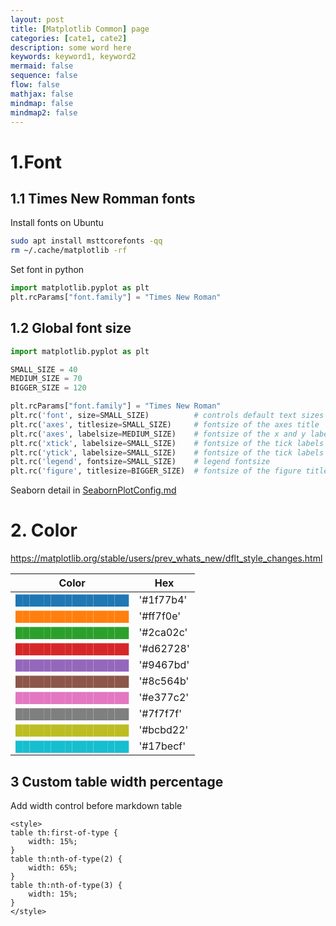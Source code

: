 ```yaml
---
layout: post
title: [Matplotlib Common] page
categories: [cate1, cate2]
description: some word here
keywords: keyword1, keyword2
mermaid: false
sequence: false
flow: false
mathjax: false
mindmap: false
mindmap2: false
---
```

# 1.Font
## 1.1 Times New Romman fonts

Install fonts on Ubuntu

```bash
sudo apt install msttcorefonts -qq
rm ~/.cache/matplotlib -rf
```
Set font in python
```python
import matplotlib.pyplot as plt
plt.rcParams["font.family"] = "Times New Roman"
```

## 1.2 Global font size

```python
import matplotlib.pyplot as plt

SMALL_SIZE = 40
MEDIUM_SIZE = 70
BIGGER_SIZE = 120

plt.rcParams["font.family"] = "Times New Roman"
plt.rc('font', size=SMALL_SIZE)          # controls default text sizes
plt.rc('axes', titlesize=SMALL_SIZE)     # fontsize of the axes title
plt.rc('axes', labelsize=MEDIUM_SIZE)    # fontsize of the x and y labels
plt.rc('xtick', labelsize=SMALL_SIZE)    # fontsize of the tick labels
plt.rc('ytick', labelsize=SMALL_SIZE)    # fontsize of the tick labels
plt.rc('legend', fontsize=SMALL_SIZE)    # legend fontsize
plt.rc('figure', titlesize=BIGGER_SIZE)  # fontsize of the figure title
```
Seaborn detail in [SeabornPlotConfig.md](2024-09-23-SeabornPlotConfig.md)

# 2. Color
https://matplotlib.org/stable/users/prev_whats_new/dflt_style_changes.html

Color|Hex
---|---
<span style="color:#1f77b4">████████████████ </span> | '#1f77b4'
<span style="color:#ff7f0e">████████████████ </span> | '#ff7f0e'
<span style="color:#2ca02c">████████████████ </span> | '#2ca02c'
<span style="color:#d62728">████████████████ </span> | '#d62728'
<span style="color:#9467bd">████████████████ </span> | '#9467bd'
<span style="color:#8c564b">████████████████ </span> | '#8c564b'
<span style="color:#e377c2">████████████████ </span> | '#e377c2'
<span style="color:#7f7f7f">████████████████ </span> | '#7f7f7f'
<span style="color:#bcbd22">████████████████ </span> | '#bcbd22'
<span style="color:#17becf">████████████████ </span> | '#17becf'

## 3 Custom table width percentage

Add width control before markdown table

```text
<style>
table th:first-of-type {
    width: 15%;
}
table th:nth-of-type(2) {
    width: 65%;
}
table th:nth-of-type(3) {
    width: 15%;
}
</style>
```